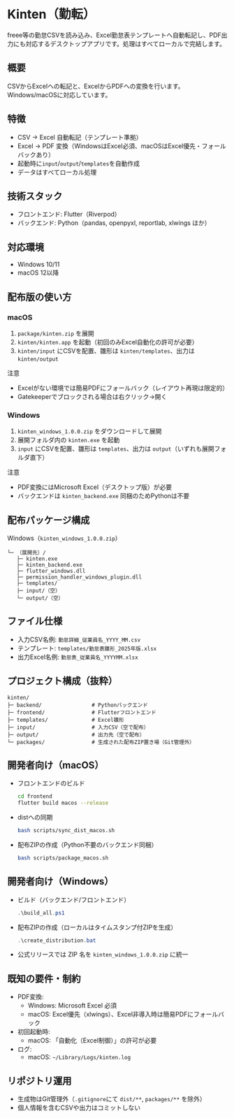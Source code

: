 # Kinten（勤転）

freee等の勤怠CSVを読み込み、Excel勤怠表テンプレートへ自動転記し、PDF出力にも対応するデスクトップアプリです。処理はすべてローカルで完結します。

## 概要
CSVからExcelへの転記と、ExcelからPDFへの変換を行います。Windows/macOSに対応しています。

## 特徴
- CSV → Excel 自動転記（テンプレート準拠）
- Excel → PDF 変換（WindowsはExcel必須、macOSはExcel優先・フォールバックあり）
- 起動時に`input`/`output`/`templates`を自動作成
- データはすべてローカル処理

## 技術スタック
- フロントエンド: Flutter（Riverpod）
- バックエンド: Python（pandas, openpyxl, reportlab, xlwings ほか）

## 対応環境
- Windows 10/11
- macOS 12以降

## 配布版の使い方
### macOS
1. `package/kinten.zip` を展開
2. `kinten/kinten.app` を起動（初回のみExcel自動化の許可が必要）
3. `kinten/input` にCSVを配置、雛形は `kinten/templates`、出力は `kinten/output`

注意
- Excelがない環境では簡易PDFにフォールバック（レイアウト再現は限定的）
- Gatekeeperでブロックされる場合は右クリック→開く

### Windows
1. `kinten_windows_1.0.0.zip` をダウンロードして展開
2. 展開フォルダ内の `kinten.exe` を起動
3. `input` にCSVを配置、雛形は `templates`、出力は `output`（いずれも展開フォルダ直下）

注意
- PDF変換にはMicrosoft Excel（デスクトップ版）が必要
- バックエンドは `kinten_backend.exe` 同梱のためPythonは不要

## 配布パッケージ構成

Windows（`kinten_windows_1.0.0.zip`）
```
└─ （展開先）/
   ├─ kinten.exe
   ├─ kinten_backend.exe
   ├─ flutter_windows.dll
   ├─ permission_handler_windows_plugin.dll
   ├─ templates/
   ├─ input/（空）
   └─ output/（空）
```

## ファイル仕様
- 入力CSV名例: `勤怠詳細_従業員名_YYYY_MM.csv`
- テンプレート: `templates/勤怠表雛形_2025年版.xlsx`
- 出力Excel名例: `勤怠表_従業員名_YYYYMM.xlsx`

## プロジェクト構成（抜粋）
```
kinten/
├─ backend/                # Pythonバックエンド
├─ frontend/               # Flutterフロントエンド
├─ templates/              # Excel雛形
├─ input/                  # 入力CSV（空で配布）
├─ output/                 # 出力先（空で配布）
└─ packages/               # 生成された配布ZIP置き場（Git管理外）
```

## 開発者向け（macOS）
- フロントエンドのビルド
  ```bash
  cd frontend
  flutter build macos --release
  ```
- distへの同期
  ```bash
  bash scripts/sync_dist_macos.sh
  ```
- 配布ZIPの作成（Python不要のバックエンド同梱）
  ```bash
  bash scripts/package_macos.sh
  ```

## 開発者向け（Windows）
- ビルド（バックエンド/フロントエンド）
  ```powershell
  .\build_all.ps1
  ```
- 配布ZIPの作成（ローカルはタイムスタンプ付ZIPを生成）
  ```powershell
  .\create_distribution.bat
  ```
- 公式リリースでは ZIP 名を `kinten_windows_1.0.0.zip` に統一

## 既知の要件・制約
- PDF変換:
  - Windows: Microsoft Excel 必須
  - macOS: Excel優先（xlwings）、Excel非導入時は簡易PDFにフォールバック
- 初回起動時:
  - macOS: 「自動化（Excel制御）」の許可が必要
- ログ:
  - macOS: `~/Library/Logs/kinten.log`

## リポジトリ運用
- 生成物はGit管理外（`.gitignore`にて `dist/**`, `packages/**` を除外）
- 個人情報を含むCSVや出力はコミットしない


